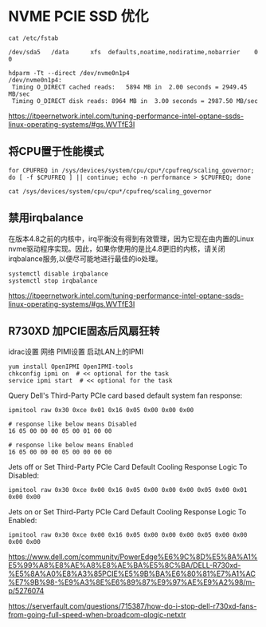 # NVME PCIE SSD 优化
```
cat /etc/fstab

/dev/sda5   /data      xfs  defaults,noatime,nodiratime,nobarrier    0 0
```

```
hdparm -Tt --direct /dev/nvme0n1p4
/dev/nvme0n1p4:
 Timing O_DIRECT cached reads:   5894 MB in  2.00 seconds = 2949.45 MB/sec
 Timing O_DIRECT disk reads: 8964 MB in  3.00 seconds = 2987.50 MB/sec
```

https://itpeernetwork.intel.com/tuning-performance-intel-optane-ssds-linux-operating-systems/#gs.WVTfE3I

## 将CPU置于性能模式
```
for CPUFREQ in /sys/devices/system/cpu/cpu*/cpufreq/scaling_governor; do [ -f $CPUFREQ ] || continue; echo -n performance > $CPUFREQ; done

cat /sys/devices/system/cpu/cpu*/cpufreq/scaling_governor
```
## 禁用irqbalance
在版本4.8之前的内核中，irq平衡没有得到有效管理，因为它现在由内置的Linux nvme驱动程序实现。因此，如果你使用的是比4.8更旧的内核，请关闭irqbalance服务,以便尽可能地进行最佳的io处理。
```
systemctl disable irqbalance
systemctl stop irqbalance
```


https://itpeernetwork.intel.com/tuning-performance-intel-optane-ssds-linux-operating-systems/#gs.WVTfE3I

## R730XD 加PCIE固态后风扇狂转
idrac设置 网络 PIMI设置 启动LAN上的IPMI
```
yum install OpenIPMI OpenIPMI-tools
chkconfig ipmi on  # << optional for the task
service ipmi start  # << optional for the task
```

Query Dell's Third-Party PCIe card based default system fan response:
```
ipmitool raw 0x30 0xce 0x01 0x16 0x05 0x00 0x00 0x00

# response like below means Disabled
16 05 00 00 00 05 00 01 00 00

# response like below means Enabled
16 05 00 00 00 05 00 00 00 00
```
Jets off or Set Third-Party PCIe Card Default Cooling Response Logic To Disabled:
```
ipmitool raw 0x30 0xce 0x00 0x16 0x05 0x00 0x00 0x00 0x05 0x00 0x01 0x00 0x00 
```

Jets on or Set Third-Party PCIe Card Default Cooling Response Logic To Enabled:
```
ipmitool raw 0x30 0xce 0x00 0x16 0x05 0x00 0x00 0x00 0x05 0x00 0x00 0x00 0x00 
```
https://www.dell.com/community/PowerEdge%E6%9C%8D%E5%8A%A1%E5%99%A8%E8%AE%A8%E8%AE%BA%E5%8C%BA/DELL-R730xd-%E5%8A%A0%E8%A3%85PCIE%E5%9B%BA%E6%80%81%E7%A1%AC%E7%9B%98-%E9%A3%8E%E6%89%87%E9%97%AE%E9%A2%98/m-p/5276074

https://serverfault.com/questions/715387/how-do-i-stop-dell-r730xd-fans-from-going-full-speed-when-broadcom-qlogic-netxtr